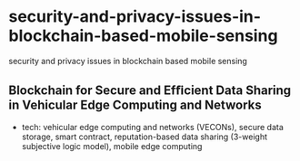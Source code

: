# security-and-privacy-issues-in-blockchain-based-mobile-sensing
security and privacy issues in blockchain based mobile sensing

## Blockchain for Secure and Efﬁcient Data Sharing in Vehicular Edge Computing and Networks 
- tech:  vehicular edge computing and networks (VECONs), secure data storage, smart contract, reputation-based data sharing (3-weight subjective logic model), mobile edge computing
